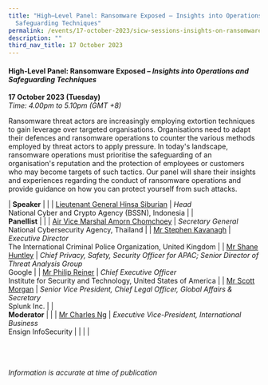 ```yaml
---
title: "High–Level Panel: Ransomware Exposed – Insights into Operations and
  Safeguarding Techniques"
permalink: /events/17-october-2023/sicw-sessions-insights-on-ransomware-exposed/
description: ""
third_nav_title: 17 October 2023
---
```

#### **High-Level Panel: Ransomware Exposed – *Insights into Operations and Safeguarding Techniques***

**17 October 2023 (Tuesday)**  
*Time: 4.00pm to 5.10pm (GMT +8)*

Ransomware threat actors are increasingly employing extortion techniques to gain leverage over targeted organisations. Organisations need to adapt their defences and ransomware operations to counter the various methods employed by threat actors to apply pressure. In today's landscape, ransomware operations must prioritise the safeguarding of an organisation's reputation and the protection of employees or customers who may become targets of such tactics. Our panel will share their insights and experiences regarding the conduct of ransomware operations and provide guidance on how you can protect yourself from such attacks.

|  **Speaker**          |                                                              |
| [Lieutenant General Hinsa Siburian](/speakers/lieutenant-general-hinsa-siburian/)  | *Head*<br>National Cyber and Crypto Agency (BSSN), Indonesia              |
|  <br>**Panellist**          |                                                              |
| [Air Vice Marshal Amorn Chomchoey](/speakers/air-vice-marshal-amorn-chomchoey/)  | *Secretary General*<br>National Cybersecurity Agency, Thailand             |
| [Mr Stephen Kavanagh](/speakers/mr-stephen-kavanagh/)  | *Executive Director*<br>The International Criminal Police Organization, United Kingdom             |
| [Mr Shane Huntley](/speakers/mr-shane-huntley/)  | *Chief Privacy, Safety, Security Officer for APAC; Senior Director of Threat Analysis Group*<br>Google             |
| [Mr Philip Reiner](/speakers/mr-philip-reiner/)  | *Chief Executive Officer*<br>Institute for Security and Technology, United States of America             |
| [Mr Scott Morgan](/speakers/mr-scott-morgan/)  | *Senior Vice President, Chief Legal Officer, Global Affairs &amp; Secretary*<br>Splunk Inc.              |
|  <br>**Moderator**          |                                                              |
| [Mr Charles Ng](/speakers/mr-charles-ng)  | *Executive Vice-President, International Business*<br>Ensign InfoSecurity               |
| | |

<br><br><br>
*Information is accurate at time of publication*